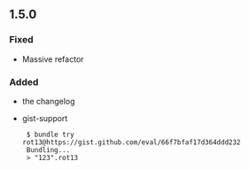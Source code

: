 ## 1.5.0

### Fixed

 * Massive refactor

### Added

 * the changelog
 * gist-support

        $ bundle try rot13@https://gist.github.com/eval/66f7bfaf17d364ddd232
        Bundling...
        > "123".rot13

